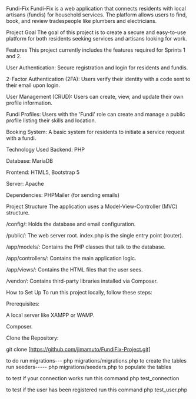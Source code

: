Fundi-Fix
Fundi-Fix is a web application that connects residents with local artisans (fundis) for household services. The platform allows users to find, book, and review tradespeople like plumbers and electricians.

Project Goal
The goal of this project is to create a secure and easy-to-use platform for both residents seeking services and artisans looking for work.

Features
This project currently includes the features required for Sprints 1 and 2.

User Authentication: Secure registration and login for residents and fundis.

2-Factor Authentication (2FA): Users verify their identity with a code sent to their email upon login.

User Management (CRUD): Users can create, view, and update their own profile information.

Fundi Profiles: Users with the 'Fundi' role can create and manage a public profile listing their skills and location.

Booking System: A basic system for residents to initiate a service request with a fundi.

Technology Used
Backend: PHP

Database: MariaDB 

Frontend: HTML5, Bootstrap 5

Server: Apache 

Dependencies: PHPMailer (for sending emails)

Project Structure
The application uses a Model-View-Controller (MVC) structure.

/config/: Holds the database and email configuration.

/public/: The web server root. index.php is the single entry point (router).

/app/models/: Contains the PHP classes that talk to the database.

/app/controllers/: Contains the main application logic.

/app/views/: Contains the HTML files that the user sees.

/vendor/: Contains third-party libraries installed via Composer.

How to Set Up
To run this project locally, follow these steps:

Prerequisites:

A local server like XAMPP or WAMP.

Composer.

Clone the Repository:

git clone [https://github.com/jimamuto/FundiFix-Project.git]

to do run migrations--- php migrations/migrations.php to create the tables 
run seeders-----  php migrations/seeders.php to populate the tables 

to test if your connection works 
run this command php test_connection

to test if the user has been registered
run this command php test_user.php

